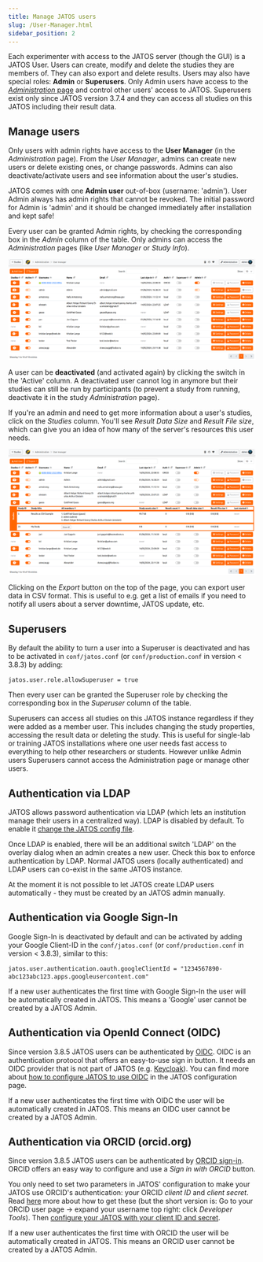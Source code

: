 ```yaml
---
title: Manage JATOS users
slug: /User-Manager.html
sidebar_position: 2
---
```


Each experimenter with access to the JATOS server (though the GUI) is a JATOS User. Users can create, modify and delete the studies they are members of. They can also export and delete results. Users may also have special roles: **Admin** or **Superusers**. Only Admin users have access to the [_Administration_ page](Administration.html) and control other users' access to JATOS. Superusers exist only since JATOS version 3.7.4 and they can access all studies on this JATOS including their result data. 


## Manage users

Only users with admin rights have access to the **User Manager** (in the _Administration_ page). From the _User Manager_, admins can create new users or delete existing ones, or change passwords. Admins can also deactivate/activate users and see information about the user's studies.

JATOS comes with one **Admin user** out-of-box (username: 'admin'). User Admin always has admin rights that cannot be revoked. The initial password for Admin is 'admin' and it should be changed immediately after installation and kept safe!

Every user can be granted Admin rights, by checking the corresponding box in the _Admin_ column of the table. Only admins can access the _Administration_ pages (like _User Manager_ or _Study Info_).

![User manager screenshot](/img/v39x/user_manager_3.png)

A user can be **deactivated** (and activated again) by clicking the switch in the 'Active' column. A deactivated user cannot log in anymore but their studies can still be run by participants (to prevent a study from running, deactivate it in the study _Administration_ page).

If you're an admin and need to get more information about a user's studies, click on the _Studies_ column. You'll see _Result Data Size_ and _Result File size_, which can give you an idea of how many of the server's resources this user needs.

![User manager screenshot](/img/v39x/user_manager_4.png)

Clicking on the _Export_ button on the top of the page, you can export user data in CSV format. This is useful to e.g. get a list of emails if you need to notify all users about a server downtime, JATOS update, etc.   


## Superusers

By default the ability to turn a user into a Superuser is deactivated and has to be activated in `conf/jatos.conf` (or `conf/production.conf` in version < 3.8.3) by adding:

```
jatos.user.role.allowSuperuser = true
```

Then every user can be granted the Superuser role by checking the corresponding box in the _Superuser_ column of the table.

Superusers can access all studies on this JATOS instance regardless if they were added as a member user. This includes changing the study properties, accessing the result data or deleting the study. This is useful for single-lab or training JATOS installations where one user needs fast access to everything to help other researchers or students. However unlike Admin users Superusers cannot access the Administration page or manage other users.


## Authentication via LDAP

JATOS allows password authentication via LDAP (which lets an institution manage their users in a centralized way). LDAP is disabled by default. To enable it [change the JATOS config file](JATOS_Configuration.html#ldap-authentication). 

Once LDAP is enabled, there will be an additional switch 'LDAP' on the overlay dialog when an admin creates a new user. Check this box to enforce authentication by LDAP. Normal JATOS users (locally authenticated) and LDAP users can co-exist in the same JATOS instance.

At the moment it is not possible to let JATOS create LDAP users automatically - they must be created by an JATOS admin manually.


## Authentication via Google Sign-In

Google Sign-In is deactivated by default and can be activated by adding your Google Client-ID in the `conf/jatos.conf` (or `conf/production.conf` in version < 3.8.3), similar to this:

```
jatos.user.authentication.oauth.googleClientId = "1234567890-abc123abc123.apps.googleusercontent.com"
```

If a new user authenticates the first time with Google Sign-In the user will be automatically created in JATOS. This means a 'Google' user cannot be created by a JATOS Admin.


## Authentication via OpenId Connect (OIDC)

Since version 3.8.5 JATOS users can be authenticated by [OIDC](https://openid.net/developers/how-connect-works/). OIDC is an authentication protocol that offers an easy-to-use sign in button. It needs an OIDC provider that is not part of JATOS (e.g. [Keycloak](https://www.keycloak.org/)). You can find more about [how to configure JATOS to use OIDC](/JATOS_Configuration.html#openid-connect-oidc) in the JATOS configuration page.

If a new user authenticates the first time with OIDC the user will be automatically created in JATOS. This means an OIDC user cannot be created by a JATOS Admin.


## Authentication via ORCID (orcid.org)

Since version 3.8.5 JATOS users can be authenticated by [ORCID sign-in](https://info.orcid.org/documentation/features/public-api/orcid-as-a-sign-in-option-to-your-system/). ORCID offers an easy way to configure and use a _Sign in with ORCID_ button.

You only need to set two parameters in JATOS' configuration to make your JATOS use ORCID's authentication: your ORCID _client ID_ and _client secret_. Read [here](https://info.orcid.org/documentation/integration-guide/registering-a-public-api-client/) more about how to get these (but the short version is: Go to your ORCID user page -> expand your username top right: click _Developer Tools_). Then [configure your JATOS with your client ID and secret](/JATOS_Configuration.html#orcid-orcidorg-authentication).

If a new user authenticates the first time with ORCID the user will be automatically created in JATOS. This means an ORCID user cannot be created by a JATOS Admin.